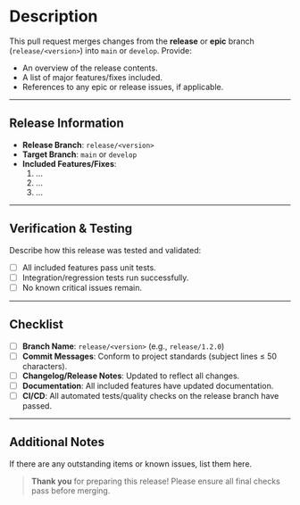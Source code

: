 # Description

This pull request merges changes from the **release** or **epic** branch (`release/<version>`) into `main` or `develop`. Provide:
- An overview of the release contents.
- A list of major features/fixes included.
- References to any epic or release issues, if applicable.

---

## Release Information

- **Release Branch**: `release/<version>`
- **Target Branch**: `main` or `develop`
- **Included Features/Fixes**:
  1. ...
  2. ...
  3. ...

---

## Verification & Testing

Describe how this release was tested and validated:
- [ ] All included features pass unit tests.
- [ ] Integration/regression tests run successfully.
- [ ] No known critical issues remain.

---

## Checklist

- [ ] **Branch Name**: `release/<version>` (e.g., `release/1.2.0`)
- [ ] **Commit Messages**: Conform to project standards (subject lines ≤ 50 characters).
- [ ] **Changelog/Release Notes**: Updated to reflect all changes.
- [ ] **Documentation**: All included features have updated documentation.
- [ ] **CI/CD**: All automated tests/quality checks on the release branch have passed.

---

## Additional Notes

If there are any outstanding items or known issues, list them here.

> **Thank you** for preparing this release! Please ensure all final checks pass before merging.
